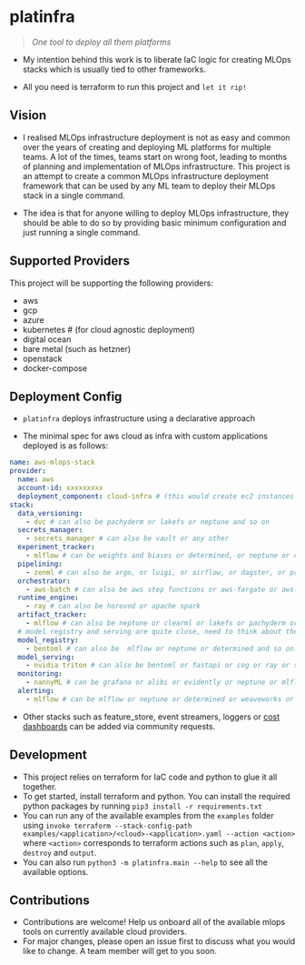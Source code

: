 # platinfra

> _One tool to deploy all them platforms_

- My intention behind this work is to liberate IaC logic for creating MLOps stacks which is usually tied to other frameworks.

- All you need is terraform to run this project and `let it rip!`

## Vision

- I realised MLOps infrastructure deployment is not as easy and common over the years of creating and deploying ML platforms for multiple teams. A lot of the times, teams start on wrong foot, leading to months of planning and implementation of MLOps infrastructure. This project is an attempt to create a common MLOps infrastructure deployment framework that can be used by any ML team to deploy their MLOps stack in a single command.

- The idea is that for anyone willing to deploy MLOps infrastructure, they should be able to do so by providing basic minimum configuration and just running a single command.

## Supported Providers

This project will be supporting the following providers:

- aws
- gcp
- azure
- kubernetes # (for cloud agnostic deployment)
- digital ocean
- bare metal (such as hetzner)
- openstack
- docker-compose

## Deployment Config

- `platinfra` deploys infrastructure using a declarative approach

- The minimal spec for aws cloud as infra with custom applications deployed is as follows:

```yaml
name: aws-mlops-stack
provider:
  name: aws
  account-id: xxxxxxxxx
  deployment_component: cloud-infra # (this would create ec2 instances and then deploy applications on it)
stack:
  data_versioning:
    - dvc # can also be pachyderm or lakefs or neptune and so on
  secrets_manager:
    - secrets_manager # can also be vault or any other
  experiment_tracker:
    - mlflow # can be weights and biases or determined, or neptune or clearml and so on...
  pipelining:
    - zenml # can also be argo, or luigi, or airflow, or dagster, or prefect or flyte or kubeflow and so on...
  orchestrator:
    - aws-batch # can also be aws step functions or aws-fargate or aws-eks or azure-aks and so on...
  runtime_engine:
    - ray # can also be horovod or apache spark
  artifact_tracker:
    - mlflow # can also be neptune or clearml or lakefs or pachyderm or determined or wandb and so on...
  # model registry and serving are quite close, need to think about them...
  model_registry:
    - bentoml # can also be  mlflow or neptune or determined and so on...
  model_serving:
    - nvidia triton # can also be bentoml or fastapi or cog or ray or seldoncore or tf serving
  monitoring:
    - nannyML # can be grafana or alibi or evidently or neptune or mlflow or prometheus or weaveworks and so on...
  alerting:
    - mlflow # can be mlflow or neptune or determined or weaveworks or prometheus or grafana and so on...
```

- Other stacks such as feature_store, event streamers, loggers or [cost dashboards](https://www.nebuly.com/) can be added via community requests.

## Development

- This project relies on terraform for IaC code and python to glue it all together.
- To get started, install terraform and python. You can install the required python packages by running `pip3 install -r requirements.txt`
- You can run any of the available examples from the `examples` folder using `invoke terraform --stack-config-path examples/<application>/<cloud>-<application>.yaml --action <action>` where `<action>` corresponds to terraform actions such as `plan`, `apply`, `destroy` and `output`.
- You can also run `python3 -m platinfra.main --help` to see all the available options.

## Contributions

- Contributions are welcome! Help us onboard all of the available mlops tools on currently available cloud providers.
- For major changes, please open an issue first to discuss what you would like to change. A team member will get to you soon.
